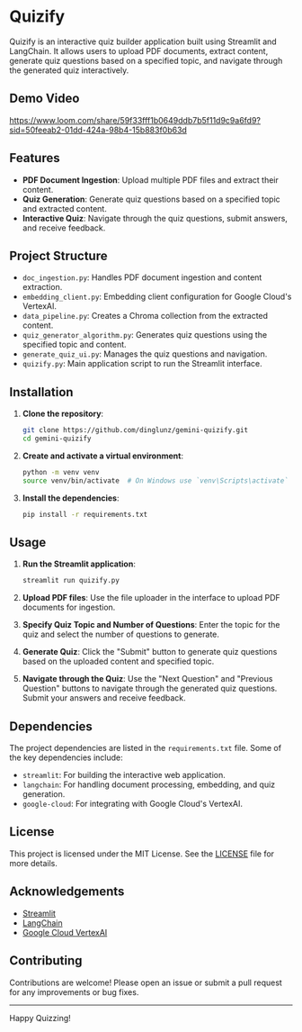 # Quizify

Quizify is an interactive quiz builder application built using Streamlit and LangChain. It allows users to upload PDF documents, extract content, generate quiz questions based on a specified topic, and navigate through the generated quiz interactively.

## Demo Video

https://www.loom.com/share/59f33fff1b0649ddb7b5f11d9c9a6fd9?sid=50feeab2-01dd-424a-98b4-15b883f0b63d

## Features

- **PDF Document Ingestion**: Upload multiple PDF files and extract their content.
- **Quiz Generation**: Generate quiz questions based on a specified topic and extracted content.
- **Interactive Quiz**: Navigate through the quiz questions, submit answers, and receive feedback.

## Project Structure

- `doc_ingestion.py`: Handles PDF document ingestion and content extraction.
- `embedding_client.py`: Embedding client configuration for Google Cloud's VertexAI.
- `data_pipeline.py`: Creates a Chroma collection from the extracted content.
- `quiz_generator_algorithm.py`: Generates quiz questions using the specified topic and content.
- `generate_quiz_ui.py`: Manages the quiz questions and navigation.
- `quizify.py`: Main application script to run the Streamlit interface.

## Installation

1. **Clone the repository**:

    ```sh
    git clone https://github.com/dinglunz/gemini-quizify.git
    cd gemini-quizify
    ```

2. **Create and activate a virtual environment**:

    ```sh
    python -m venv venv
    source venv/bin/activate  # On Windows use `venv\Scripts\activate`
    ```

3. **Install the dependencies**:

    ```sh
    pip install -r requirements.txt
    ```

## Usage

1. **Run the Streamlit application**:

    ```sh
    streamlit run quizify.py
    ```

2. **Upload PDF files**: Use the file uploader in the interface to upload PDF documents for ingestion.

3. **Specify Quiz Topic and Number of Questions**: Enter the topic for the quiz and select the number of questions to generate.

4. **Generate Quiz**: Click the "Submit" button to generate quiz questions based on the uploaded content and specified topic.

5. **Navigate through the Quiz**: Use the "Next Question" and "Previous Question" buttons to navigate through the generated quiz questions. Submit your answers and receive feedback.

## Dependencies

The project dependencies are listed in the `requirements.txt` file. Some of the key dependencies include:

- `streamlit`: For building the interactive web application.
- `langchain`: For handling document processing, embedding, and quiz generation.
- `google-cloud`: For integrating with Google Cloud's VertexAI.

## License

This project is licensed under the MIT License. See the [LICENSE](LICENSE) file for more details.

## Acknowledgements

- [Streamlit](https://streamlit.io/)
- [LangChain](https://langchain.com/)
- [Google Cloud VertexAI](https://cloud.google.com/vertex-ai)

## Contributing

Contributions are welcome! Please open an issue or submit a pull request for any improvements or bug fixes.

---

Happy Quizzing!
